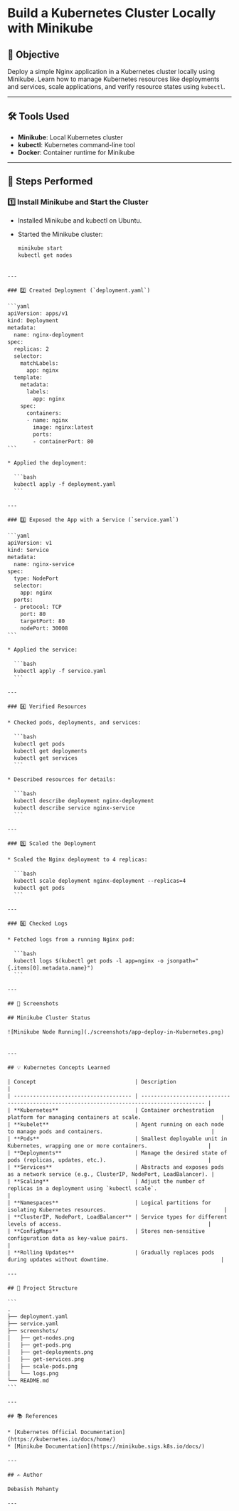 # Build a Kubernetes Cluster Locally with Minikube

## 🚀 Objective

Deploy a simple Nginx application in a Kubernetes cluster locally using Minikube. Learn how to manage Kubernetes resources like deployments and services, scale applications, and verify resource states using `kubectl`.

---

## 🛠️ Tools Used

- **Minikube**: Local Kubernetes cluster
- **kubectl**: Kubernetes command-line tool
- **Docker**: Container runtime for Minikube

---

## 📝 Steps Performed

### 1️⃣ Install Minikube and Start the Cluster

- Installed Minikube and kubectl on Ubuntu.
- Started the Minikube cluster:

  ```bash
  minikube start
  kubectl get nodes
````

---

### 2️⃣ Created Deployment (`deployment.yaml`)

```yaml
apiVersion: apps/v1
kind: Deployment
metadata:
  name: nginx-deployment
spec:
  replicas: 2
  selector:
    matchLabels:
      app: nginx
  template:
    metadata:
      labels:
        app: nginx
    spec:
      containers:
      - name: nginx
        image: nginx:latest
        ports:
        - containerPort: 80
```

* Applied the deployment:

  ```bash
  kubectl apply -f deployment.yaml
  ```

---

### 3️⃣ Exposed the App with a Service (`service.yaml`)

```yaml
apiVersion: v1
kind: Service
metadata:
  name: nginx-service
spec:
  type: NodePort
  selector:
    app: nginx
  ports:
  - protocol: TCP
    port: 80
    targetPort: 80
    nodePort: 30008
```

* Applied the service:

  ```bash
  kubectl apply -f service.yaml
  ```

---

### 4️⃣ Verified Resources

* Checked pods, deployments, and services:

  ```bash
  kubectl get pods
  kubectl get deployments
  kubectl get services
  ```

* Described resources for details:

  ```bash
  kubectl describe deployment nginx-deployment
  kubectl describe service nginx-service
  ```

---

### 5️⃣ Scaled the Deployment

* Scaled the Nginx deployment to 4 replicas:

  ```bash
  kubectl scale deployment nginx-deployment --replicas=4
  kubectl get pods
  ```

---

### 6️⃣ Checked Logs

* Fetched logs from a running Nginx pod:

  ```bash
  kubectl logs $(kubectl get pods -l app=nginx -o jsonpath="{.items[0].metadata.name}")
  ```

---

## 📸 Screenshots

## Minikube Cluster Status

![Minikube Node Running](./screenshots/app-deploy-in-Kubernetes.png)


---

## 💡 Kubernetes Concepts Learned

| Concept                               | Description                                                                                |
| ------------------------------------- | ------------------------------------------------------------------------------------------ |
| **Kubernetes**                        | Container orchestration platform for managing containers at scale.                         |
| **kubelet**                           | Agent running on each node to manage pods and containers.                                  |
| **Pods**                              | Smallest deployable unit in Kubernetes, wrapping one or more containers.                   |
| **Deployments**                       | Manage the desired state of pods (replicas, updates, etc.).                                |
| **Services**                          | Abstracts and exposes pods as a network service (e.g., ClusterIP, NodePort, LoadBalancer). |
| **Scaling**                           | Adjust the number of replicas in a deployment using `kubectl scale`.                       |
| **Namespaces**                        | Logical partitions for isolating Kubernetes resources.                                     |
| **ClusterIP, NodePort, LoadBalancer** | Service types for different levels of access.                                              |
| **ConfigMaps**                        | Stores non-sensitive configuration data as key-value pairs.                                |
| **Rolling Updates**                   | Gradually replaces pods during updates without downtime.                                   |

---

## 📂 Project Structure

```
.
├── deployment.yaml
├── service.yaml
├── screenshots/
│   ├── get-nodes.png
│   ├── get-pods.png
│   ├── get-deployments.png
│   ├── get-services.png
│   ├── scale-pods.png
│   └── logs.png
└── README.md
```

---

## 📚 References

* [Kubernetes Official Documentation](https://kubernetes.io/docs/home/)
* [Minikube Documentation](https://minikube.sigs.k8s.io/docs/)

---

## ✍️ Author

Debasish Mohanty

---